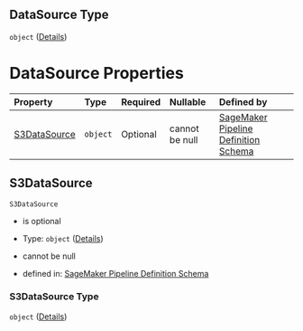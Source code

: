 ## DataSource Type

`object` ([Details](pipeline-definition-definitions-registermodelstep-properties-arguments-properties-modelmetrics-properties-deploymentspecification-properties-testinput-properties-datasource.md))

# DataSource Properties

| Property                      | Type     | Required | Nullable       | Defined by                                                                                                                                                                                                                                                                                                                                                                                                                                                                                                                            |
| :---------------------------- | :------- | :------- | :------------- | :------------------------------------------------------------------------------------------------------------------------------------------------------------------------------------------------------------------------------------------------------------------------------------------------------------------------------------------------------------------------------------------------------------------------------------------------------------------------------------------------------------------------------------ |
| [S3DataSource](#s3datasource) | `object` | Optional | cannot be null | [SageMaker Pipeline Definition Schema](pipeline-definition-definitions-registermodelstep-properties-arguments-properties-modelmetrics-properties-deploymentspecification-properties-testinput-properties-datasource-properties-s3datasource.md "https://github.com/jerrypeng7773/sagemaker-model-building-pipeline-definition-JSON-schema/schema/#/definitions/RegisterModelStep/properties/Arguments/properties/ModelMetrics/properties/DeploymentSpecification/properties/TestInput/properties/DataSource/properties/S3DataSource") |

## S3DataSource



`S3DataSource`

*   is optional

*   Type: `object` ([Details](pipeline-definition-definitions-registermodelstep-properties-arguments-properties-modelmetrics-properties-deploymentspecification-properties-testinput-properties-datasource-properties-s3datasource.md))

*   cannot be null

*   defined in: [SageMaker Pipeline Definition Schema](pipeline-definition-definitions-registermodelstep-properties-arguments-properties-modelmetrics-properties-deploymentspecification-properties-testinput-properties-datasource-properties-s3datasource.md "https://github.com/jerrypeng7773/sagemaker-model-building-pipeline-definition-JSON-schema/schema/#/definitions/RegisterModelStep/properties/Arguments/properties/ModelMetrics/properties/DeploymentSpecification/properties/TestInput/properties/DataSource/properties/S3DataSource")

### S3DataSource Type

`object` ([Details](pipeline-definition-definitions-registermodelstep-properties-arguments-properties-modelmetrics-properties-deploymentspecification-properties-testinput-properties-datasource-properties-s3datasource.md))
